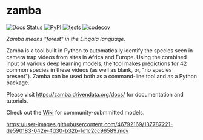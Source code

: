 # zamba

[![Docs Status](https://img.shields.io/badge/docs-stable-informational)](https://zamba.drivendata.org/docs/)
[![PyPI](https://img.shields.io/pypi/v/zamba.svg)](https://pypi.org/project/zamba/)
[![tests](https://github.com/drivendataorg/zamba/workflows/tests/badge.svg?branch=master)](https://github.com/drivendataorg/zamba/actions?query=workflow%3Atests+branch%3Amaster)
[![codecov](https://codecov.io/gh/drivendataorg/zamba/branch/master/graph/badge.svg)](https://codecov.io/gh/drivendataorg/zamba)

*Zamba means "forest" in the Lingala language.*

Zamba is a tool built in Python to automatically identify the species seen
in camera trap videos from sites in Africa and Europe. Using the combined
input of various deep learning models, the tool makes predictions for 42
common species in these videos (as well as blank, or, "no species present").
Zamba can be used both as a command-line tool and as a Python package.

Please visit https://zamba.drivendata.org/docs/ for documentation and tutorials.

Check out the [Wiki](https://github.com/drivendataorg/zamba/wiki) for community-submmitted models.

https://user-images.githubusercontent.com/46792169/137787221-de590183-042e-4d30-b32b-1d1c2cc96589.mov
